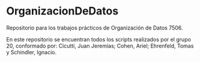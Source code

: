 # OrganizacionDeDatos
Repositorio para los trabajos prácticos de Organización de Datos 7506.


En este repositorio se encuentran todos los scripts realizados por el grupo 20, conformado por: Cicutti, Juan Jeremias; Cohen, Ariel; Ehrenfeld, Tomas y Schindler, Ignacio. 
